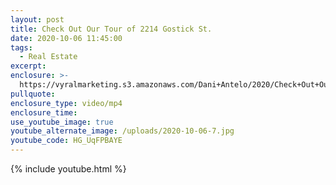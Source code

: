 ```yaml
---
layout: post
title: Check Out Our Tour of 2214 Gostick St.
date: 2020-10-06 11:45:00
tags:
  - Real Estate
excerpt:
enclosure: >-
  https://vyralmarketing.s3.amazonaws.com/Dani+Antelo/2020/Check+Out+Our+Tour+of+2214+Gostick+St.mp4
pullquote:
enclosure_type: video/mp4
enclosure_time:
use_youtube_image: true
youtube_alternate_image: /uploads/2020-10-06-7.jpg
youtube_code: HG_UqFPBAYE
---
```


{% include youtube.html %}

&nbsp;